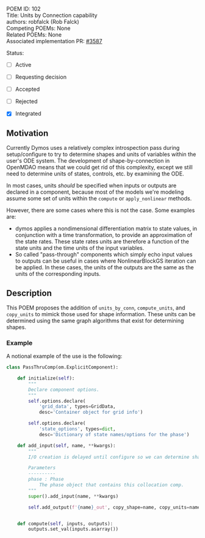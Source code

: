 POEM ID: 102  
Title:  Units by Connection capability  
authors: robfalck (Rob Falck)  
Competing POEMs: None  
Related POEMs:  None  
Associated implementation PR: [#3587](https://github.com/OpenMDAO/OpenMDAO/pull/3587)  

Status:  

- [ ] Active  
- [ ] Requesting decision  
- [ ] Accepted  
- [ ] Rejected  
- [x] Integrated  


## Motivation

Currently Dymos uses a relatively complex introspection pass during setup/configure to try to determine
shapes and units of variables within the user's ODE system. The development of shape-by-connection in
OpenMDAO means that we could get rid of this complexity, except we still need to determine units of 
states, controls, etc. by examining the ODE.

In most cases, units _should_ be specified when inputs or outputs are declared in a component, because
most of the models we're modeling assume some set of units within the `compute` or `apply_nonlinear` methods.

However, there are some cases where this is not the case. Some examples are:
- dymos applies a nondimensional differentiation matrix to state values, in conjunction with a time transformation, to provide an approximation of the state rates. These state rates units are therefore a function of the state units and the time units of the input variables.
- So called "pass-through" components which simply echo input values to outputs can be useful in cases where NonlinearBlockGS iteration can be applied. In these cases, the units of the outputs are the same as the units of the corresponding inputs.

## Description

This POEM proposes the addition of `units_by_conn`, `compute_units`, and `copy_units` to mimick those used for shape information.
These units can be determined using the same graph algorithms that exist for determining shapes.

### Example

A notional example of the use is the following:

```python
class PassThruComp(om.ExplicitComponent):

    def initialize(self):
        """
        Declare component options.
        """
        self.options.declare(
            'grid_data', types=GridData,
            desc='Container object for grid info')

        self.options.declare(
            'state_options', types=dict,
            desc='Dictionary of state names/options for the phase')

    def add_input(self, name, **kwargs):
        """
        I/O creation is delayed until configure so we can determine shape and units.

        Parameters
        ----------
        phase : Phase
            The phase object that contains this collocation comp.
        """
        super().add_input(name, **kwargs)

        self.add_output(f'{name}_out', copy_shape=name, copy_units=name)


    def compute(self, inputs, outputs):
        outputs.set_val(inputs.asarray())
```
